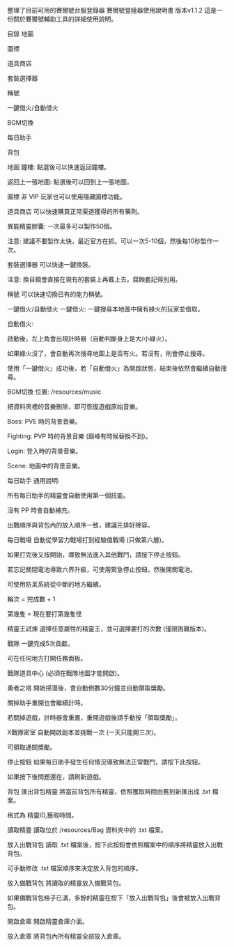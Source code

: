 整理了目前可用的賽爾號台服登錄器
賽爾號登陸器使用說明書 版本v1.1.2
這是一份關於賽爾號輔助工具的詳細使用說明。

目錄
地圖

圖標

道具商店

套裝選擇器

稱號

一鍵借火/自動借火

BGM切換

每日助手

背包

地圖
鐘樓: 點選後可以快速返回鐘樓。

返回上一張地圖: 點選後可以回到上一張地圖。

圖標
非 VIP 玩家也可以使用隱藏圖標功能。

道具商店
可以快速購買正常渠道獲得的所有藥劑。

異能精靈膠囊: 一次最多可以製作50個。

注意: 建議不要製作太快，最近官方在抓。可以一次5-10個，然後每10秒製作一次。

套裝選擇器
可以快速一鍵換裝。

注意: 換目鏡會直接在現有的套裝上再戴上去，腐蝕套記得別用。

稱號
可以快速切換已有的能力稱號。

一鍵借火/自動借火
一鍵借火: 一鍵搜尋本地圖中擁有綠火的玩家並借取。

自動借火:

啟動後，左上角會出現計時器（自動判斷身上是大/小綠火）。

如果綠火沒了，會自動再次搜尋地圖上是否有火。若沒有，則會停止搜尋。

使用「一鍵借火」成功後，若「自動借火」為開啟狀態，結束後依然會繼續自動搜尋。

BGM切換
位置: /resources/music

把資料夾裡的音樂刪除，即可恢復遊戲原始音樂。

Boss: PVE 時的背景音樂。

Fighting: PVP 時的背景音樂 (巔峰有時候替換不到)。

Login: 登入時的背景音樂。

Scene: 地圖中的背景音樂。

每日助手
通用說明:

所有每日助手的精靈會自動使用第一個技能。

沒有 PP 時會自動補充。

出戰順序與背包內的放入順序一致，建議先排好陣容。

每日戰場
自動從學習力戰場打到經驗值戰場 (只做第六層)。

如果打完後又按開始，導致無法進入其他戰鬥，請按下停止按鈕。

若忘記關閉電池導致六界升級，可使用緊急停止按鈕，然後開關電池。

可使用防呆系統從中斷的地方繼續。

輪次 = 完成數 + 1

第幾隻 = 現在要打第幾隻怪

精靈王試煉
選擇任意屬性的精靈王，並可選擇要打的次數 (僅限困難版本)。

戰隊
一鍵完成5次貢獻。

可在任何地方打開任務面板。

戰隊道具中心 (必須在戰隊地圖才能開啟)。

勇者之塔
開始掃蕩後，會自動倒數30分鐘並自動領取獎勵。

關掉助手重開也會繼續計時。

若關掉遊戲，計時器會重置，重開遊戲後請手動按「領取獎勵」。

X戰隊密室
自動開啟副本並挑戰一次 (一天只能開三次)。

可領取通關獎勵。

停止按鈕
如果每日助手發生任何情況導致無法正常戰鬥，請按下此按鈕。

如果按下後問題還在，請刷新遊戲。

背包
匯出背包精靈
將當前背包所有精靈，依照獲取時間由舊到新匯出成 .txt 檔案。

格式為 精靈ID,獲取時間。

讀取精靈
讀取位於 /resources/Bag 資料夾中的 .txt 檔案。

放入出戰背包
讀取 .txt 檔案後，按下此按鈕會依照檔案中的順序將精靈放入出戰背包。

可手動修改 .txt 檔案順序來決定放入背包的順序。

放入備戰背包
將讀取的精靈放入備戰背包。

如果備戰背包格子已滿，多餘的精靈在按下「放入出戰背包」後會被放入出戰背包。

開啟倉庫
開啟精靈倉庫介面。

放入倉庫
將背包內所有精靈全部放入倉庫。
